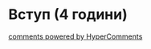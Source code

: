 <div id="hypercomments_widget" class="js-hypercomments-widget invisible"></div>

# Вступ (4 години)


<div class="js-hypercomments-container">
<a href="http://hypercomments.com" class="hc-link" title="comments widget">comments powered by HyperComments</a>
</div>